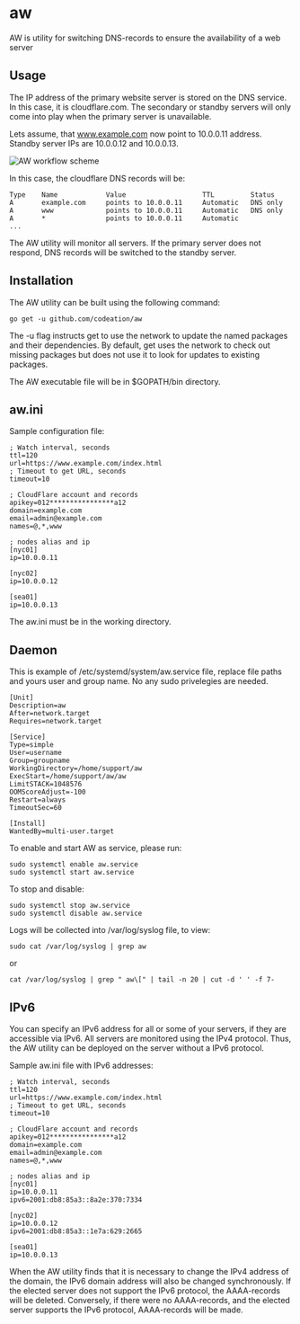 # aw

AW is utility for switching DNS-records to ensure the availability of a web server

## Usage

The IP address of the primary website server is stored on the DNS service. In this case, it is cloudflare.com.
The secondary or standby servers will only come into play when the primary server is unavailable.

Lets assume, that www.example.com now point to 10.0.0.11 address.
Standby server IPs are 10.0.0.12 and 10.0.0.13.

![AW workflow scheme](https://codeation.github.io/pages/images/aw_scheme.png)

In this case, the cloudflare DNS records will be:

```
Type    Name            Value                   TTL         Status
A       example.com     points to 10.0.0.11     Automatic   DNS only
A       www             points to 10.0.0.11     Automatic   DNS only
A       *               points to 10.0.0.11     Automatic
...
```

The AW utility will monitor all servers.
If the primary server does not respond, DNS records will be switched to the standby server.

## Installation

The AW utility can be built using the following command:

```
go get -u github.com/codeation/aw
```

The -u flag instructs get to use the network to update the named packages and their dependencies.
By default, get uses the network to check out missing packages but does not use it to look for updates
to existing packages.

The AW executable file will be in $GOPATH/bin directory.

## aw.ini

Sample configuration file:

```
; Watch interval, seconds
ttl=120
url=https://www.example.com/index.html
; Timeout to get URL, seconds
timeout=10

; CloudFlare account and records
apikey=012****************a12
domain=example.com
email=admin@example.com
names=@,*,www

; nodes alias and ip
[nyc01]
ip=10.0.0.11

[nyc02]
ip=10.0.0.12

[sea01]
ip=10.0.0.13
```

The aw.ini must be in the working directory.

## Daemon

This is example of /etc/systemd/system/aw.service file, replace file paths and yours user and group name.
No any sudo privelegies are needed.

```
[Unit]
Description=aw
After=network.target
Requires=network.target

[Service]
Type=simple
User=username
Group=groupname
WorkingDirectory=/home/support/aw
ExecStart=/home/support/aw/aw
LimitSTACK=1048576
OOMScoreAdjust=-100
Restart=always
TimeoutSec=60

[Install]
WantedBy=multi-user.target
```

To enable and start AW as service, please run:

```
sudo systemctl enable aw.service
sudo systemctl start aw.service
```

To stop and disable:

```
sudo systemctl stop aw.service
sudo systemctl disable aw.service
```

Logs will be collected into /var/log/syslog file, to view:

```
sudo cat /var/log/syslog | grep aw
```

or

```
cat /var/log/syslog | grep " aw\[" | tail -n 20 | cut -d ' ' -f 7-
```

## IPv6

You can specify an IPv6 address for all or some of your servers, if they are accessible via IPv6.
All servers are monitored using the IPv4 protocol.
Thus, the AW utility can be deployed on the server without a IPv6 protocol.

Sample aw.ini file with IPv6 addresses:

```
; Watch interval, seconds
ttl=120
url=https://www.example.com/index.html
; Timeout to get URL, seconds
timeout=10

; CloudFlare account and records
apikey=012****************a12
domain=example.com
email=admin@example.com
names=@,*,www

; nodes alias and ip
[nyc01]
ip=10.0.0.11
ipv6=2001:db8:85a3::8a2e:370:7334

[nyc02]
ip=10.0.0.12
ipv6=2001:db8:85a3::1e7a:629:2665

[sea01]
ip=10.0.0.13
```

When the AW utility finds that it is necessary to change the IPv4 address of the domain,
the IPv6 domain address will also be changed synchronously.
If the elected server does not support the IPv6 protocol, the AAAA-records will be deleted.
Conversely, if there were no AAAA-records, and the elected server supports the IPv6 protocol,
AAAA-records will be made.
